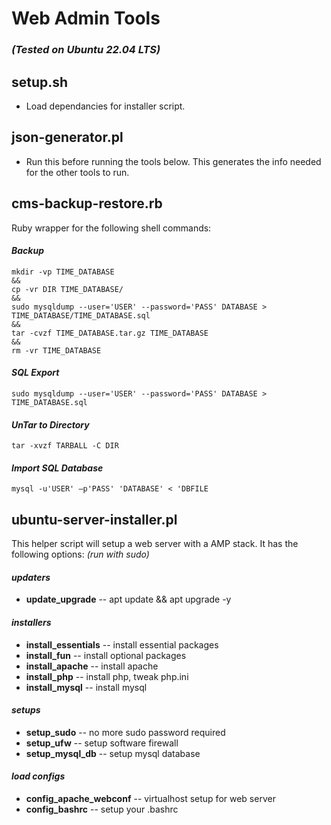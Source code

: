 # Web Admin Tools

### *(Tested on Ubuntu 22.04 LTS)*

## setup.sh

- Load dependancies for installer script.

## json-generator.pl

- Run this before running the tools below. This generates the info needed for the other tools to run.

## cms-backup-restore.rb

Ruby wrapper for the following shell commands:

#### *Backup*

```
mkdir -vp TIME_DATABASE 
&& 
cp -vr DIR TIME_DATABASE/ 
&& 
sudo mysqldump --user='USER' --password='PASS' DATABASE > TIME_DATABASE/TIME_DATABASE.sql 
&& 
tar -cvzf TIME_DATABASE.tar.gz TIME_DATABASE 
&& 
rm -vr TIME_DATABASE
```

#### *SQL Export*

```
sudo mysqldump --user='USER' --password='PASS' DATABASE > TIME_DATABASE.sql
```

#### *UnTar to Directory*

```
tar -xvzf TARBALL -C DIR
```

#### *Import SQL Database*

```
mysql -u'USER' –p'PASS' 'DATABASE' < 'DBFILE
```

## ubuntu-server-installer.pl

This helper script will setup a web server with a AMP stack. It has the following options: *(run with sudo)*

#### *updaters*

- **update_upgrade** -- apt update && apt upgrade -y

#### *installers*

- **install_essentials** -- install essential packages
- **install_fun** -- install optional packages
- **install_apache** -- install apache
- **install_php** -- install php, tweak php.ini
- **install_mysql** -- install mysql

#### *setups* 

- **setup_sudo** -- no more sudo password required
- **setup_ufw** -- setup software firewall
- **setup_mysql_db** -- setup mysql database 

#### *load configs*

- **config_apache_webconf** -- virtualhost setup for web server
- **config_bashrc** -- setup your .bashrc

